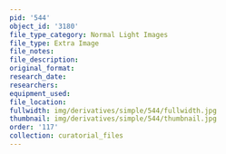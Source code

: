 ```yaml
---
pid: '544'
object_id: '3180'
file_type_category: Normal Light Images
file_type: Extra Image
file_notes:
file_description:
original_format:
research_date:
researchers:
equipment_used:
file_location:
fullwidth: img/derivatives/simple/544/fullwidth.jpg
thumbnail: img/derivatives/simple/544/thumbnail.jpg
order: '117'
collection: curatorial_files
---
```


